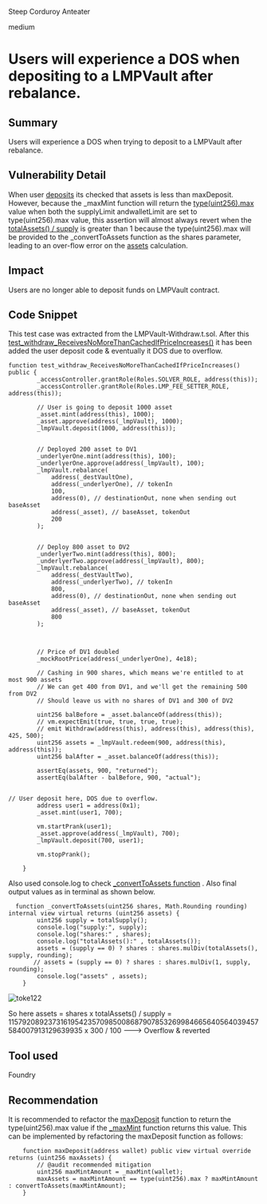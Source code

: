 Steep Corduroy Anteater

medium

# Users will experience a DOS when depositing to a LMPVault after rebalance.
## Summary
Users will experience a DOS when trying to deposit to a LMPVault after rebalance. 

## Vulnerability Detail
When user [deposits](https://github.com/sherlock-audit/2023-06-tokemak/blob/main/v2-core-audit-2023-07-14/src/vault/LMPVault.sol#L337) its checked that assets is less than maxDeposit. However, because the _maxMint function will return the [type(uint256).max](https://github.com/sherlock-audit/2023-06-tokemak/blob/main/v2-core-audit-2023-07-14/src/vault/LMPVault.sol#L936C7-L938C10) value when both the supplyLimit andwalletLimit are set to type(uint256).max value, this assertion will almost always revert when the [totalAssets() / supply](https://github.com/sherlock-audit/2023-06-tokemak/blob/main/v2-core-audit-2023-07-14/src/vault/LMPVault.sol#L597C57-L597C78) is greater than 1 because the type(uint256).max will be provided to the _convertToAssets function as the shares parameter, leading to an over-flow error on the [assets](https://github.com/sherlock-audit/2023-06-tokemak/blob/main/v2-core-audit-2023-07-14/src/vault/LMPVault.sol#L597C9-L597C15) calculation.

## Impact
Users are no longer able to deposit funds on LMPVault contract. 

## Code Snippet

This test case was extracted from the LMPVault-Withdraw.t.sol. After this
[test_withdraw_ReceivesNoMoreThanCachedIfPriceIncreases()](https://github.com/sherlock-audit/2023-06-tokemak/blob/main/v2-core-audit-2023-07-14/test/vault/LMPVault-Withdraw.t.sol#L1000) it has been added the user deposit code  & eventually it DOS due to overflow.

```solidity
function test_withdraw_ReceivesNoMoreThanCachedIfPriceIncreases() public {
        _accessController.grantRole(Roles.SOLVER_ROLE, address(this));
        _accessController.grantRole(Roles.LMP_FEE_SETTER_ROLE, address(this));

        // User is going to deposit 1000 asset
        _asset.mint(address(this), 1000);
        _asset.approve(address(_lmpVault), 1000);
        _lmpVault.deposit(1000, address(this));
      
  
        // Deployed 200 asset to DV1
        _underlyerOne.mint(address(this), 100);
        _underlyerOne.approve(address(_lmpVault), 100);
        _lmpVault.rebalance(
            address(_destVaultOne),
            address(_underlyerOne), // tokenIn
            100,
            address(0), // destinationOut, none when sending out baseAsset
            address(_asset), // baseAsset, tokenOut
            200
        );


        // Deploy 800 asset to DV2
        _underlyerTwo.mint(address(this), 800);
        _underlyerTwo.approve(address(_lmpVault), 800);
        _lmpVault.rebalance(
            address(_destVaultTwo),
            address(_underlyerTwo), // tokenIn
            800,
            address(0), // destinationOut, none when sending out baseAsset
            address(_asset), // baseAsset, tokenOut
            800
        );

       

        // Price of DV1 doubled
        _mockRootPrice(address(_underlyerOne), 4e18);

        // Cashing in 900 shares, which means we're entitled to at most 900 assets
        // We can get 400 from DV1, and we'll get the remaining 500 from DV2
        // Should leave us with no shares of DV1 and 300 of DV2

        uint256 balBefore = _asset.balanceOf(address(this));
        // vm.expectEmit(true, true, true, true);
        // emit Withdraw(address(this), address(this), address(this), 425, 500);
        uint256 assets = _lmpVault.redeem(900, address(this), address(this));
        uint256 balAfter = _asset.balanceOf(address(this));

        assertEq(assets, 900, "returned");
        assertEq(balAfter - balBefore, 900, "actual");

 
// User deposit here, DOS due to overflow. 
        address user1 = address(0x1);
        _asset.mint(user1, 700);

        vm.startPrank(user1);
        _asset.approve(address(_lmpVault), 700);
        _lmpVault.deposit(700, user1);

        vm.stopPrank();

    }
```

Also used console.log to check  [_convertToAssets function](https://github.com/sherlock-audit/2023-06-tokemak/blob/main/v2-core-audit-2023-07-14/src/vault/LMPVault.sol#L595C3-L598C6) .  Also final output values as in terminal as shown below. 
```solidity
  function _convertToAssets(uint256 shares, Math.Rounding rounding) internal view virtual returns (uint256 assets) {
        uint256 supply = totalSupply();
        console.log("supply:", supply);
        console.log("shares:" , shares);
        console.log("totalAssets():" , totalAssets());
        assets = (supply == 0) ? shares : shares.mulDiv(totalAssets(), supply, rounding);
       // assets = (supply == 0) ? shares : shares.mulDiv(1, supply, rounding);
        console.log("assets" , assets);
    }
```

![toke122](https://github.com/sherlock-audit/2023-06-tokemak-BPZ/assets/118436384/7e4775f6-caee-443c-94d8-748847005976)

So here assets = shares x totalAssets() / supply 
                        = 115792089237316195423570985008687907853269984665640564039457584007913129639935 x 300 / 100 ---> Overflow & reverted
              
## Tool used
Foundry

## Recommendation
It is recommended to refactor the [maxDeposit](https://github.com/sherlock-audit/2023-06-tokemak/blob/main/v2-core-audit-2023-07-14/src/vault/LMPVault.sol#L323) function to return the type(uint256).max value if the [_maxMint](https://github.com/sherlock-audit/2023-06-tokemak/blob/main/v2-core-audit-2023-07-14/src/vault/LMPVault.sol#L921) function returns this value. This can be implemented by refactoring the maxDeposit function as follows:
```solidity
    function maxDeposit(address wallet) public view virtual override returns (uint256 maxAssets) {
        // @audit recommended mitigation
        uint256 maxMintAmount = _maxMint(wallet);
        maxAssets = maxMintAmount == type(uint256).max ? maxMintAmount : convertToAssets(maxMintAmount);
    }
```

